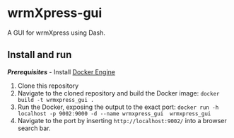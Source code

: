 # wrmXpress-gui

A GUI for wrmXpress using Dash.

## Install and run

***Prerequisites*** - Install [Docker Engine](https://docs.docker.com/engine/install/)

1. Clone this repository
2. Navigate to the cloned repository and build the Docker image:
    `docker build -t wrmxpress_gui .`
3. Run the Docker, exposing the output to the exact port:
    `docker run -h localhost -p 9002:9000 -d --name wrmxpress_gui  wrmxpress_gui`
4. Navigate to the port by inserting `http://localhost:9002/` into a browser search bar.
